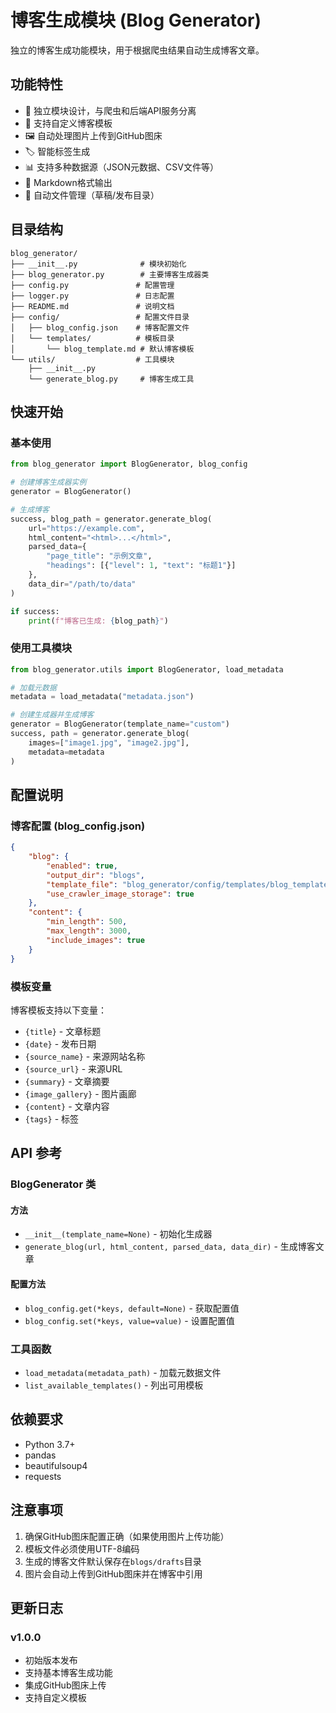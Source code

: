 # 博客生成模块 (Blog Generator)

独立的博客生成功能模块，用于根据爬虫结果自动生成博客文章。

## 功能特性

- 🚀 独立模块设计，与爬虫和后端API服务分离
- 📝 支持自定义博客模板
- 🖼️ 自动处理图片上传到GitHub图床
- 🏷️ 智能标签生成
- 📊 支持多种数据源（JSON元数据、CSV文件等）
- 🎨 Markdown格式输出
- 📁 自动文件管理（草稿/发布目录）

## 目录结构

```
blog_generator/
├── __init__.py              # 模块初始化
├── blog_generator.py        # 主要博客生成器类
├── config.py               # 配置管理
├── logger.py               # 日志配置
├── README.md               # 说明文档
├── config/                 # 配置文件目录
│   ├── blog_config.json    # 博客配置文件
│   └── templates/          # 模板目录
│       └── blog_template.md # 默认博客模板
└── utils/                  # 工具模块
    ├── __init__.py
    └── generate_blog.py     # 博客生成工具
```

## 快速开始

### 基本使用

```python
from blog_generator import BlogGenerator, blog_config

# 创建博客生成器实例
generator = BlogGenerator()

# 生成博客
success, blog_path = generator.generate_blog(
    url="https://example.com",
    html_content="<html>...</html>",
    parsed_data={
        "page_title": "示例文章",
        "headings": [{"level": 1, "text": "标题1"}]
    },
    data_dir="/path/to/data"
)

if success:
    print(f"博客已生成: {blog_path}")
```

### 使用工具模块

```python
from blog_generator.utils import BlogGenerator, load_metadata

# 加载元数据
metadata = load_metadata("metadata.json")

# 创建生成器并生成博客
generator = BlogGenerator(template_name="custom")
success, path = generator.generate_blog(
    images=["image1.jpg", "image2.jpg"],
    metadata=metadata
)
```

## 配置说明

### 博客配置 (blog_config.json)

```json
{
    "blog": {
        "enabled": true,
        "output_dir": "blogs",
        "template_file": "blog_generator/config/templates/blog_template.md",
        "use_crawler_image_storage": true
    },
    "content": {
        "min_length": 500,
        "max_length": 3000,
        "include_images": true
    }
}
```

### 模板变量

博客模板支持以下变量：

- `{title}` - 文章标题
- `{date}` - 发布日期
- `{source_name}` - 来源网站名称
- `{source_url}` - 来源URL
- `{summary}` - 文章摘要
- `{image_gallery}` - 图片画廊
- `{content}` - 文章内容
- `{tags}` - 标签

## API 参考

### BlogGenerator 类

#### 方法

- `__init__(template_name=None)` - 初始化生成器
- `generate_blog(url, html_content, parsed_data, data_dir)` - 生成博客文章

#### 配置方法

- `blog_config.get(*keys, default=None)` - 获取配置值
- `blog_config.set(*keys, value=value)` - 设置配置值

### 工具函数

- `load_metadata(metadata_path)` - 加载元数据文件
- `list_available_templates()` - 列出可用模板

## 依赖要求

- Python 3.7+
- pandas
- beautifulsoup4
- requests

## 注意事项

1. 确保GitHub图床配置正确（如果使用图片上传功能）
2. 模板文件必须使用UTF-8编码
3. 生成的博客文件默认保存在`blogs/drafts`目录
4. 图片会自动上传到GitHub图床并在博客中引用

## 更新日志

### v1.0.0
- 初始版本发布
- 支持基本博客生成功能
- 集成GitHub图床上传
- 支持自定义模板